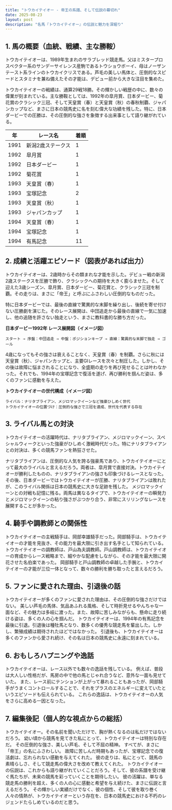 ```yaml
---
title: "トウカイテイオー - 帝王の系譜、そして伝説の幕切れ"
date: 2025-08-23
layout: post
description: "名馬『トウカイテイオー』の伝説と魅力を深堀り"
---
```


## 1. 馬の概要（血統、戦績、主な勝鞍）

トウカイテイオーは、1989年生まれのサラブレッド競走馬。父はミスタープロスペクター系のサンデーサイレンス産駒であるトウショウボーイ、母はノーザンテースト系ラインのトウカイクリスである。芦毛の美しい馬体と、圧倒的なスピードとスタミナを兼ね備えたその才能は、デビュー前から大きな注目を集めた。

トウカイテイオーの戦績は、通算29戦18勝。その輝かしい戦歴の中に、数々の偉業が刻まれている。主な勝鞍としては、1992年の皐月賞、日本ダービー、菊花賞のクラシック三冠、そして天皇賞（春）と天皇賞（秋）の春秋制覇、ジャパンカップなど、まさに日本の競馬史に名を刻む偉大な功績を残した。特に、日本ダービーでの圧勝は、その圧倒的な強さを象徴する出来事として語り継がれている。

| 年 | レース名             | 着順 |
|----|----------------------|------|
| 1991 | 新潟2歳ステークス   | 1    |
| 1992 | 皐月賞               | 1    |
| 1992 | 日本ダービー           | 1    |
| 1992 | 菊花賞               | 1    |
| 1993 | 天皇賞（春）         | 1    |
| 1993 | 宝塚記念             | 2    |
| 1993 | 天皇賞（秋）         | 1    |
| 1993 | ジャパンカップ         | 1    |
| 1994 | 天皇賞（春）         | 1    |
| 1994 | 宝塚記念             | 1    |
| 1994 | 有馬記念             | 11   |


## 2. 成績と活躍エピソード（図表があれば出力）

トウカイテイオーは、2歳時からその類まれな才能を示した。デビュー戦の新潟2歳ステークスを圧勝で飾り、クラシックへの期待を大きく膨らませた。そして迎えた3歳シーズン、皐月賞、日本ダービー、菊花賞と、クラシック三冠を制覇。その走りは、まさに「帝王」と呼ぶにふさわしい圧倒的なものだった。

特に日本ダービーでは、最後の直線で驚異的な末脚を繰り出し、後続を寄せ付けない圧勝劇を演じた。そのレース展開は、中団追走から最後の直線で一気に加速し、他の追随を許さない独走という、まさに教科書的な勝ち方だった。

**日本ダービー1992年 レース展開図（イメージ図）**

```
スタート → 序盤：中団追走 → 中盤：ポジションキープ → 直線：驚異的な末脚で独走 → ゴール
```

4歳になってもその強さは衰えることなく、天皇賞（春）を制覇。さらに秋には天皇賞（秋）、ジャパンカップと、主要GIレースを次々と制圧した。しかし、その後は故障に悩まされることになり、全盛期の走りを再び見せることは叶わなかった。それでも、1994年の宝塚記念で復活を遂げ、再び勝利を掴んだ姿は、多くのファンに感動を与えた。

**トウカイテイオーの世代構成（イメージ図）**

```
ライバル：ナリタブライアン、メジロマックイーンなど強豪ひしめく世代
トウカイテイオーの位置づけ：圧倒的な強さで三冠を達成、世代を代表する存在
```


## 3. ライバル馬との対決

トウカイテイオーの活躍時代は、ナリタブライアン、メジロマックイーン、スペシャルウィークといった強豪がひしめく激戦時代だった。特にナリタブライアンとの対決は、多くの競馬ファンを熱狂させた。

ナリタブライアンは、圧倒的な人気を誇る強豪馬であり、トウカイテイオーにとって最大のライバルと言えるだろう。両者は、皐月賞で直接対決。トウカイテイオーが勝利したものの、ナリタブライアンの強さも印象づけるレースとなった。その後、日本ダービーではトウカイテイオーが圧勝、ナリタブライアンは敗れたが、このライバル関係は日本の競馬史に大きな足跡を残した。  メジロマックイーンとの対戦も記憶に残る。両馬は異なるタイプで、トウカイテイオーの瞬発力とメジロマックイーンの粘り強さがぶつかり合う、非常にスリリングなレースを展開することが多かった。

## 4. 騎手や調教師との関係性

トウカイテイオーの主戦騎手は、岡部幸雄騎手だった。岡部騎手は、トウカイテイオーの才能を見抜き、その能力を最大限に引き出す名手として知られている。  トウカイテイオーの調教師は、戸山為夫調教師。戸山調教師は、トウカイテイオーの育成からレース戦略まで、細やかな配慮をしながら、その才能を最大限に開花させた名伯楽であった。  岡部騎手と戸山調教師の卓越した手腕と、トウカイテイオーの才能が三位一体となって、数々の勝利を勝ち取ったと言えるだろう。


## 5. ファンに愛された理由、引退後の話

トウカイテイオーが多くのファンに愛された理由は、その圧倒的な強さだけではない。  美しい芦毛の馬体、気品あふれる風格、そして時折見せるやんちゃな一面など、その魅力は多岐に渡った。また、故障に苦しみながらも、懸命に走り続ける姿は、多くの人の心を掴んだ。  トウカイテイオーは、1994年の有馬記念を最後に引退。引退後は種牡馬となり、数多くの優秀な競走馬を輩出した。しかし、繁殖成績は期待されたほどではなかった。  引退後も、トウカイテイオーは多くのファンから愛され続け、その名は日本の競馬史に永遠に刻まれている。


## 6. おもしろハプニングや逸話

トウカイテイオーは、レース以外でも数々の逸話を残している。  例えば、普段は大人しい性格だが、馬房の中で他の馬とじゃれ合うなど、意外な一面も見せていた。  また、レース前にテンションが上がって暴れることもあったが、岡部騎手がうまくコントロールすることで、それをプラスのエネルギーに変えていたというエピソードも伝えられている。  これらの逸話は、トウカイテイオーの人気をさらに高める一因となった。


## 7. 編集後記（個人的な視点からの総括）

トウカイテイオー。その名前を聞いただけで、胸が熱くなるのは私だけではないだろう。  幼い頃から競馬を見てきた私にとって、トウカイテイオーは特別な存在だ。  その圧倒的な強さ、美しい芦毛、そして不屈の精神。  すべてが、まさに「帝王」の名にふさわしい。  故障に苦しんだ時期もあったが、宝塚記念での復活劇は、忘れられない感動を与えてくれた。  彼の走りは、私にとって、競馬の素晴らしさ、そして競走馬の偉大さを改めて教えてくれた。  トウカイテイオーの伝説は、これからも語り継がれていくことだろう。そして、彼の系譜を受け継ぐ馬たちが、未来の競馬を彩っていくことを期待したい。  彼の活躍は、単なる競走馬の勝利を超え、多くの人の心に感動と希望を与え続けた、まさに伝説と言えるだろう。  その輝かしい実績だけでなく、彼の個性、そして彼を取り巻く人々の情熱が、トウカイテイオーという存在を、日本の競馬史における不朽のレジェンドたらしめているのだと思う。
